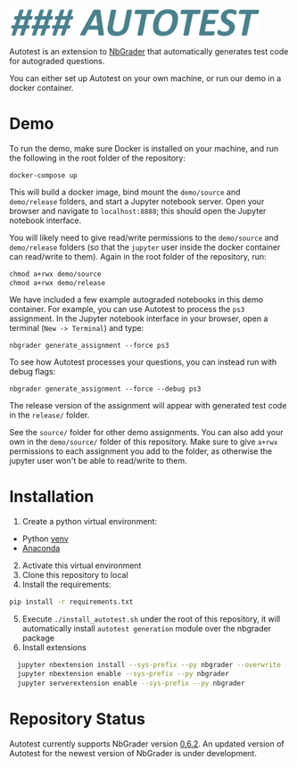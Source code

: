<img src="docs/autotest.png" width="450"/> 

Autotest is an extension to [NbGrader](https://github.com/jupyter/nbgrader) that 
automatically generates test code for autograded questions.

You can either set up Autotest on your own machine, or run our demo 
in a docker container.

# Demo
To run the demo, make sure Docker is installed on your machine, and run the following
in the root folder of the repository:
```
docker-compose up
```
This will build a docker image, bind mount the `demo/source` and `demo/release` folders,
and start a Jupyter notebook server. Open your browser and navigate to `localhost:8888`; 
this should open the Jupyter notebook interface.

You will likely need to give read/write permissions to the `demo/source` and `demo/release` folders
(so that the `jupyter` user inside the docker container can read/write to them).
Again in the root folder of the repository, run:
```
chmod a+rwx demo/source
chmod a+rwx demo/release
```

We have included a few example autograded notebooks in this demo container.
For example, you can use Autotest to process the `ps3` assignment.
In the Jupyter notebook interface in your browser, open a terminal (`New -> Terminal`)
and type:
```
nbgrader generate_assignment --force ps3
```
To see how Autotest processes your questions, you can instead run with debug flags:
```
nbgrader generate_assignment --force --debug ps3
```
The release version of the assignment will appear with generated test code in the `release/` folder.

See the `source/` folder for other demo assignments. You can also add your own in the `demo/source/` folder 
of this repository. Make sure to give `a+rwx` permissions to each assignment you add to the folder, 
as otherwise the jupyter user won't be able to read/write to them.

# Installation
1. Create a python virtual environment:
  * Python [venv](https://docs.python.org/3/tutorial/venv.html)
  * [Anaconda](https://www.anaconda.com/)
2. Activate this virtual environment
3. Clone this repository to local
4. Install the requirements:
  ```bash
  pip install -r requirements.txt 
  ```
5. Execute `./install_autotest.sh` under the root of this repository, it will automatically install `autotest generation` module over the nbgrader package
6. Install extensions
  ```bash
    jupyter nbextension install --sys-prefix --py nbgrader --overwrite
    jupyter nbextension enable --sys-prefix --py nbgrader
    jupyter serverextension enable --sys-prefix --py nbgrader
  ```

# Repository Status
Autotest currently supports NbGrader version [0.6.2](https://pypi.org/project/nbgrader/).
An updated version of Autotest for the newest version of NbGrader is under development.
